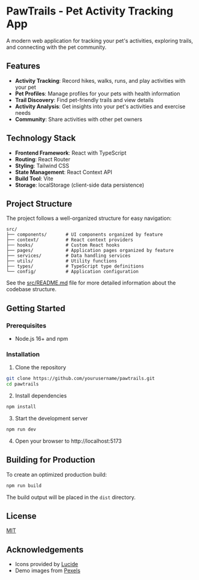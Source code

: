 # PawTrails - Pet Activity Tracking App

A modern web application for tracking your pet's activities, exploring trails, and connecting with the pet community.

## Features

- **Activity Tracking**: Record hikes, walks, runs, and play activities with your pet
- **Pet Profiles**: Manage profiles for your pets with health information
- **Trail Discovery**: Find pet-friendly trails and view details
- **Activity Analysis**: Get insights into your pet's activities and exercise needs
- **Community**: Share activities with other pet owners

## Technology Stack

- **Frontend Framework**: React with TypeScript
- **Routing**: React Router
- **Styling**: Tailwind CSS
- **State Management**: React Context API
- **Build Tool**: Vite
- **Storage**: localStorage (client-side data persistence)

## Project Structure

The project follows a well-organized structure for easy navigation:

```
src/
├── components/       # UI components organized by feature
├── context/          # React context providers
├── hooks/            # Custom React hooks
├── pages/            # Application pages organized by feature
├── services/         # Data handling services
├── utils/            # Utility functions
├── types/            # TypeScript type definitions
└── config/           # Application configuration
```

See the [src/README.md](src/README.md) file for more detailed information about the codebase structure.

## Getting Started

### Prerequisites

- Node.js 16+ and npm

### Installation

1. Clone the repository
```bash
git clone https://github.com/yourusername/pawtrails.git
cd pawtrails
```

2. Install dependencies
```bash
npm install
```

3. Start the development server
```bash
npm run dev
```

4. Open your browser to http://localhost:5173

## Building for Production

To create an optimized production build:

```bash
npm run build
```

The build output will be placed in the `dist` directory.

## License

[MIT](LICENSE)

## Acknowledgements

- Icons provided by [Lucide](https://lucide.dev/)
- Demo images from [Pexels](https://www.pexels.com/) 